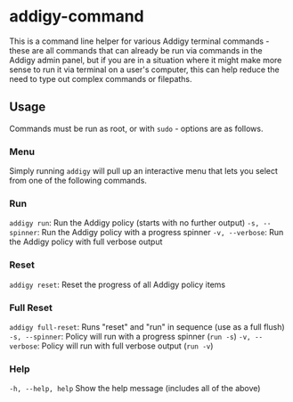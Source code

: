 # addigy-command
This is a command line helper for various Addigy terminal commands - these are all commands that can already be run via commands in the Addigy admin panel, but if you are in a situation where it might make more sense to run it via terminal on a user's computer, this can help reduce the need to type out complex commands or filepaths. 

## Usage
Commands must be run as root, or with `sudo` - options are as follows.

### Menu
Simply running `addigy` will pull up an interactive menu that lets you select from one of the following commands.

### Run
`addigy run`: Run the Addigy policy (starts with no further output)
`-s, --spinner`: Run the Addigy policy with a progress spinner
`-v, --verbose`: Run the Addigy policy with full verbose output

### Reset
`addigy reset`: Reset the progress of all Addigy policy items

### Full Reset
`addigy full-reset`: Runs "reset" and "run" in sequence (use as a full flush)	
`-s, --spinner`: Policy will run with a progress spinner (`run -s`)
`-v, --verbose`: Policy will run with full verbose output (`run -v`)

### Help
`-h, --help, help` Show the help message (includes all of the above)